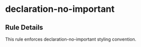 # declaration-no-important

## Rule Details

This rule enforces declaration-no-important styling convention.
